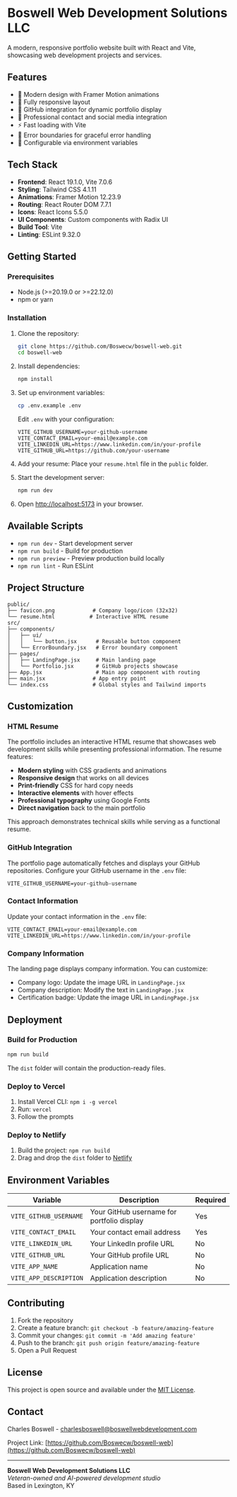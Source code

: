 # Boswell Web Development Solutions LLC

A modern, responsive portfolio website built with React and Vite, showcasing web development projects and services.

## Features

- 🎨 Modern design with Framer Motion animations
- 📱 Fully responsive layout
- 🔗 GitHub integration for dynamic portfolio display
- 🎯 Professional contact and social media integration
- ⚡ Fast loading with Vite
- 🎪 Error boundaries for graceful error handling
- 🔧 Configurable via environment variables

## Tech Stack

- **Frontend**: React 19.1.0, Vite 7.0.6
- **Styling**: Tailwind CSS 4.1.11
- **Animations**: Framer Motion 12.23.9
- **Routing**: React Router DOM 7.7.1
- **Icons**: React Icons 5.5.0
- **UI Components**: Custom components with Radix UI
- **Build Tool**: Vite
- **Linting**: ESLint 9.32.0

## Getting Started

### Prerequisites

- Node.js (>=20.19.0 or >=22.12.0)
- npm or yarn

### Installation

1. Clone the repository:
   ```bash
   git clone https://github.com/Boswecw/boswell-web.git
   cd boswell-web
   ```

2. Install dependencies:
   ```bash
   npm install
   ```

3. Set up environment variables:
   ```bash
   cp .env.example .env
   ```
   Edit `.env` with your configuration:
   ```env
   VITE_GITHUB_USERNAME=your-github-username
   VITE_CONTACT_EMAIL=your-email@example.com
   VITE_LINKEDIN_URL=https://www.linkedin.com/in/your-profile
   VITE_GITHUB_URL=https://github.com/your-username
   ```

4. Add your resume:
   Place your `resume.html` file in the `public` folder.

5. Start the development server:
   ```bash
   npm run dev
   ```

6. Open [http://localhost:5173](http://localhost:5173) in your browser.

## Available Scripts

- `npm run dev` - Start development server
- `npm run build` - Build for production
- `npm run preview` - Preview production build locally
- `npm run lint` - Run ESLint

## Project Structure

```
public/
├── favicon.png            # Company logo/icon (32x32)
└── resume.html           # Interactive HTML resume
src/
├── components/
│   ├── ui/
│   │   └── button.jsx      # Reusable button component
│   └── ErrorBoundary.jsx   # Error boundary component
├── pages/
│   ├── LandingPage.jsx     # Main landing page
│   └── Portfolio.jsx       # GitHub projects showcase
├── App.jsx                 # Main app component with routing
├── main.jsx               # App entry point
└── index.css              # Global styles and Tailwind imports
```

## Customization

### HTML Resume

The portfolio includes an interactive HTML resume that showcases web development skills while presenting professional information. The resume features:

- **Modern styling** with CSS gradients and animations
- **Responsive design** that works on all devices  
- **Print-friendly** CSS for hard copy needs
- **Interactive elements** with hover effects
- **Professional typography** using Google Fonts
- **Direct navigation** back to the main portfolio

This approach demonstrates technical skills while serving as a functional resume.

### GitHub Integration

The portfolio page automatically fetches and displays your GitHub repositories. Configure your GitHub username in the `.env` file:

```env
VITE_GITHUB_USERNAME=your-github-username
```

### Contact Information

Update your contact information in the `.env` file:

```env
VITE_CONTACT_EMAIL=your-email@example.com
VITE_LINKEDIN_URL=https://www.linkedin.com/in/your-profile
```

### Company Information

The landing page displays company information. You can customize:

- Company logo: Update the image URL in `LandingPage.jsx`
- Company description: Modify the text in `LandingPage.jsx`
- Certification badge: Update the image URL in `LandingPage.jsx`

## Deployment

### Build for Production

```bash
npm run build
```

The `dist` folder will contain the production-ready files.

### Deploy to Vercel

1. Install Vercel CLI: `npm i -g vercel`
2. Run: `vercel`
3. Follow the prompts

### Deploy to Netlify

1. Build the project: `npm run build`
2. Drag and drop the `dist` folder to [Netlify](https://app.netlify.com/drop)

## Environment Variables

| Variable | Description | Required |
|----------|-------------|----------|
| `VITE_GITHUB_USERNAME` | Your GitHub username for portfolio display | Yes |
| `VITE_CONTACT_EMAIL` | Your contact email address | Yes |
| `VITE_LINKEDIN_URL` | Your LinkedIn profile URL | No |
| `VITE_GITHUB_URL` | Your GitHub profile URL | No |
| `VITE_APP_NAME` | Application name | No |
| `VITE_APP_DESCRIPTION` | Application description | No |

## Contributing

1. Fork the repository
2. Create a feature branch: `git checkout -b feature/amazing-feature`
3. Commit your changes: `git commit -m 'Add amazing feature'`
4. Push to the branch: `git push origin feature/amazing-feature`
5. Open a Pull Request

## License

This project is open source and available under the [MIT License](LICENSE).

## Contact

Charles Boswell - [charlesboswell@boswellwebdevelopment.com](mailto:charlesboswell@boswellwebdevelopment.com)

Project Link: [https://github.com/Boswecw/boswell-web](https://github.com/Boswecw/boswell-web)

---

**Boswell Web Development Solutions LLC**  
*Veteran-owned and AI-powered development studio*  
Based in Lexington, KY